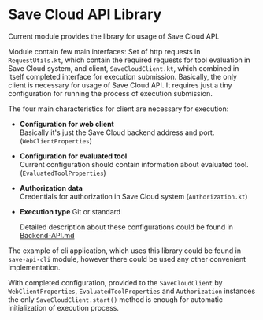 # Save Cloud API Library

Current module provides the library for usage of Save Cloud API.

Module contain few main interfaces: Set of http requests in `RequestUtils.kt`, which contain the required
requests for tool evaluation in Save Cloud system, and client, `SaveCloudClient.kt`,
which combined in itself completed interface for execution submission. Basically, the only client
is necessary for usage of Save Cloud API. It requires just a tiny configuration for running the process of execution submission.

The four main characteristics for client are necessary for execution:

* **Configuration for web client** \
  Basically it's just the Save Cloud backend address and port. (`WebClientProperties`)
* **Configuration for evaluated tool** \
  Current configuration should contain information about evaluated tool. (`EvaluatedToolProperties`)

* **Authorization data** \
  Credentials for authorization in Save Cloud system (`Authorization.kt`)

* **Execution type** Git or standard


  Detailed description about these configurations could be found in
  [Backend-API.md](/../../../save-backend/Backend-API.md)

The example of cli application, which uses this library could be found in `save-api-cli` module,
however there could be used any other convenient implementation. 

With completed configuration, provided to the `SaveCloudClient` by `WebClientProperties`, `EvaluatedToolProperties`
and `Authorization` instances the only `SaveCloudClient.start()` method is enough for automatic initialization of execution process.
